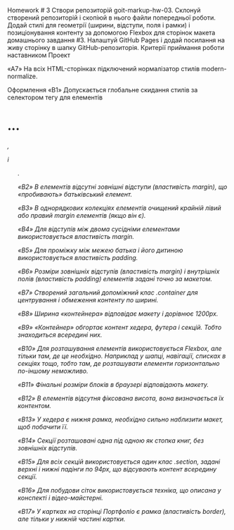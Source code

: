 Homework # 3 Створи репозиторій goit-markup-hw-03. Склонуй створений репозиторій і скопіюй в нього
файли попередньої роботи. Додай стилі для геометрії (ширини, відступи, поля і рамки) і
позиціонування контенту за допомогою Flexbox для сторінок макета домашнього завдання #3. Налаштуй
GitHub Pages і додай посилання на живу сторінку в шапку GitHub-репозиторія. Критерії приймання
роботи наставником Проект

<!-- «A1» У корені проекту є папка images з зображеннями. -->

<!-- «A2» У корені проекту є папка css з файлами стилів. -->

<!-- «A3» Всі стилі написані в одному файлі styles.css, який знаходиться в папці css. -->

<!-- «A4» У назвах файлів відсутні великі літери, пробіли і трансліт, тільки літери і слова англійської мови. -->

<!-- «A5» Вихідний код відформатований за допомогою Prettier. -->

<!-- «A6» Всі зображення та текстовий контент взяті з макета. -->

«A7» На всіх HTML-сторінках підключений нормалізатор стилів modern-normalize.

<!-- «A7» Код написаний з дотриманням настанови. -->

Оформлення «B1» Допускається глобальне скидання стилів за селектором тегу для елементів <h1>...<h6>,
<p> і <ul>.

«B2» В елементів відсутні зовнішні відступи (властивість margin), що «пробивають» батьківський
елемент.

«B3» В однорядкових колекціях елементів очищений крайній лівий або правий margin елементів (якщо він
є).

«B4» Для відступів між двома сусідніми елементами використовується властивість margin.

«B5» Для проміжку між межею батька і його дитиною використовується властивість padding.

«B6» Розміри зовнішніх відступів (властивість margin) і внутрішніх полів (властивість padding)
елементів задані точно за макетом.

«B7» Створений загальний допоміжний клас .container для центрування і обмеження контенту по ширині.

«B8» Ширина «контейнера» відповідає макету і дорівнює 1200px.

«B9» «Контейнер» обгортає контент хедера, футера і секцій. Тобто знаходиться всередині них.

«B10» Для розташування елементів використовується Flexbox, але тільки там, де це необхідно.
Наприклад у шапці, навігації, списках в секціях тощо, тобто там, де розташувати елементи
горизонтально по-іншому неможливо.

«B11» Фінальні розміри блоків в браузері відповідають макету.

«B12» В елементів відсутня фіксована висота, вона визначається їх контентом.

«B13» У хедера є нижня рамка, необхідно сильно наблизити макет, щоб побачити її.

«B14» Секції розташовані одна під одною як стопка книг, без зовнішніх відступів.

«B15» Для всіх секцій використовується один клас .section, задані верхні і нижні падінги по 94px, що
відсувають контент всередину секції.

«B16» Для побудови сіток використовується техніка, що описана у конспекті і відео-майстерні.

«B17» У картках на сторінці Портфоліо є рамка (властивість border), але тільки у нижній частині
картки.
